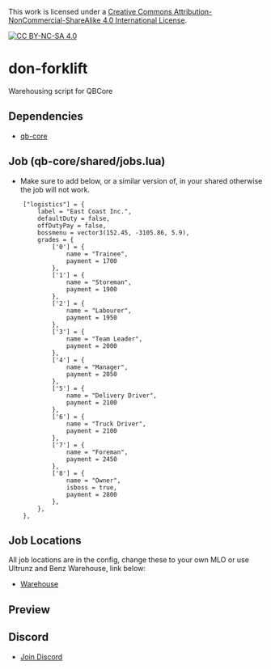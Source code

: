This work is licensed under a [Creative Commons Attribution-NonCommercial-ShareAlike 4.0
International License][cc-by-nc-sa].

[![CC BY-NC-SA 4.0][cc-by-nc-sa-image]][cc-by-nc-sa]

[cc-by-nc-sa]: http://creativecommons.org/licenses/by-nc-sa/4.0/
[cc-by-nc-sa-image]: https://licensebuttons.net/l/by-nc-sa/4.0/88x31.png
[cc-by-nc-sa-shield]: https://img.shields.io/badge/License-CC%20BY--NC--SA%204.0-lightgrey.svg

# don-forklift
Warehousing script for QBCore

## Dependencies
- [qb-core](https://github.com/qbcore-framework/qb-core)

## Job (qb-core/shared/jobs.lua)

- Make sure to add below, or a similar version of, in your shared otherwise the job will not work.

```
	["logistics"] = { 
        label = "East Coast Inc.",
        defaultDuty = false,
		offDutyPay = false,
		bossmenu = vector3(152.45, -3105.86, 5.9),
        grades = {
            ['0'] = {
                name = "Trainee",
                payment = 1700
            },
            ['1'] = {
                name = "Storeman",
                payment = 1900
            },
            ['2'] = {
                name = "Labourer",
                payment = 1950
            },
            ['3'] = {
                name = "Team Leader",
                payment = 2000
            },
            ['4'] = {
                name = "Manager",
                payment = 2050
            },
            ['5'] = {
                name = "Delivery Driver",
                payment = 2100
			},	
            ['6'] = {
                name = "Truck Driver",
                payment = 2100
            },
            ['7'] = {
                name = "Foreman",
                payment = 2450
            },
            ['8'] = {
                name = "Owner",
				isboss = true,
                payment = 2800
            },
        },   
    },
```

## Job Locations

All job locations are in the config, change these to your own MLO or use Ultrunz and Benz Warehouse, link below:

- [Warehouse](https://ultrunz.com/store/warehouse)

## Preview


## Discord
- [Join Discord](https://discord.gg/tVA58nbBuk)
